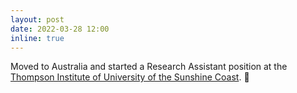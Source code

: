 ```yaml
---
layout: post
date: 2022-03-28 12:00
inline: true
---
```


Moved to Australia and started a Research Assistant position at the [Thompson Institute of University of the Sunshine Coast](https://www.usc.edu.au/thompson-institute). :kangaroo:
